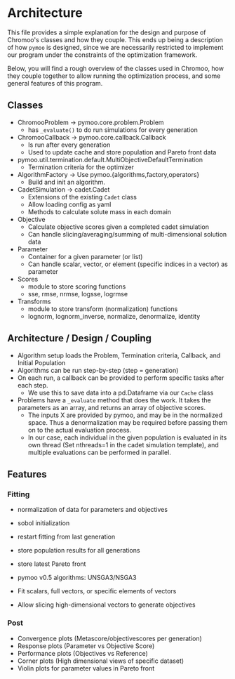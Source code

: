 # Architecture

This file provides a simple explanation for the design and purpose of Chromoo's classes and how they couple. This ends up being a description of how `pymoo` is designed, since we are necessarily restricted to implement our program under the constraints of the optimization framework.

Below, you will find a rough overview of the classes used in Chromoo, how they couple together to allow running the optimization process, and some general features of this program.

## Classes
- ChromooProblem -> pymoo.core.problem.Problem
    - has `_evaluate()` to do run simulations for every generation
- ChromooCallback -> pymoo.core.callback.Callback
    - Is run after every generation
    - Used to update cache and store population and Pareto front data
- pymoo.util.termination.default.MultiObjectiveDefaultTermination
    - Termination criteria for the optimizer
- AlgorithmFactory -> Use pymoo.{algorithms,factory,operators} 
    - Build and init an algorithm.
- CadetSimulation -> cadet.Cadet
    - Extensions of the existing `Cadet` class
    - Allow loading config as yaml
    - Methods to calculate solute mass in each domain
- Objective
    - Calculate objective scores given a completed cadet simulation
    - Can handle slicing/averaging/summing of multi-dimensional solution data
- Parameter
    - Container for a given parameter (or list)
    - Can handle scalar, vector, or element (specific indices in a vector) as parameter
- Scores
    - module to store scoring functions
    - sse, rmse, nrmse, logsse, logrmse
- Transforms
    - module to store transform (normalization) functions
    - lognorm, lognorm_inverse, normalize, denormalize, identity


## Architecture / Design / Coupling
- Algorithm setup loads the Problem, Termination criteria, Callback, and Initial Population
- Algorithms can be run step-by-step (step = generation)
- On each run, a callback can be provided to perform specific tasks after each step. 
    - We use this to save data into a pd.Dataframe via our `Cache` class
- Problems have a `_evaluate` method that does the work. It takes the parameters as an array, and returns an array of objective scores. 
    - The inputs X are provided by pymoo, and may be in the normalized space. Thus a denormalization may be required before passing them on to the actual evaluation process.
    - In our case, each individual in the given population is evaluated in its own thread (Set nthreads=1 in the cadet simulation template), and multiple evaluations can be performed in parallel.


## Features

### Fitting
- normalization of data for parameters and objectives
- sobol initialization
- restart fitting from last generation
- store population results for all generations
- store latest Pareto front

- pymoo v0.5 algorithms: UNSGA3/NSGA3

- Fit scalars, full vectors, or specific elements of vectors
- Allow slicing high-dimensional vectors to generate objectives

### Post
- Convergence plots (Metascore/objectivescores per generation)
- Response plots (Parameter vs Objective Score) 
- Performance plots (Objectives vs Reference)
- Corner plots (High dimensional views of specific dataset)
- Violin plots for parameter values in Pareto front
